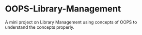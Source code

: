 # OOPS-Library-Management
A mini project on Library Management using concepts of OOPS to understand the concepts properly.
